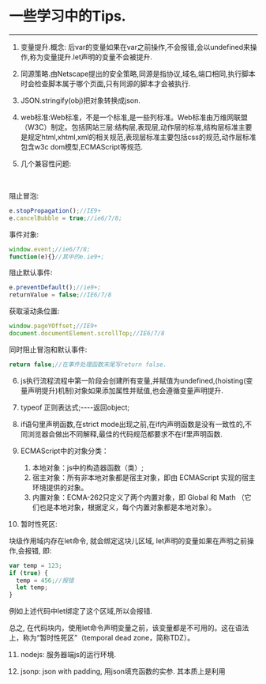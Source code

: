 # **一些学习中的Tips.**

---

1. 变量提升.概念: 后var的变量如果在var之前操作,不会报错,会以undefined来操作,称为变量提升.let声明的变量不会被提升.

2. 同源策略.由Netscape提出的安全策略,同源是指协议,域名,端口相同,执行脚本时会检查脚本属于哪个页面,只有同源的脚本才会被执行.

3. JSON.stringify(obj)把对象转换成json.

4. web标准:Web标准，不是一个标准,是一些列标准。Web标准由万维网联盟（W3C）制定。包括网站三层:结构层,表现层,动作层的标准,结构层标准主要是规定html,xhtml,xml的相关规范,表现层标准主要包括css的规范,动作层标准包含w3c dom模型,ECMAScript等规范.

5. 几个兼容性问题:

  ​

  阻止冒泡:

  ```javascript
  e.stopPropagation();//IE9+
  e.cancelBubble = true;//ie6/7/8;
  ```
  事件对象:

  ```javascript
  window.event;//ie6/7/8;
  function(e){}//其中的e.ie9+;
  ```
  阻止默认事件:

  ```javascript
  e.preventDefault();//ie9+;
  returnValue = false;//IE6/7/8
  ```
  获取滚动条位置:

  ```javascript
  window.pageYOffset;//IE9+
  document.documentElement.scrollTop;//IE6/7/8
  ```

  同时阻止冒泡和默认事件:

  ```javascript
  return false;//在事件处理函数末尾写return false.
  ```

6. js执行流程流程中第一阶段会创建所有变量,并赋值为undefined,(hoisting(变量声明提升)机制)对象如果添加属性并赋值,也会遵循变量声明提升.

7. typeof 正则表达式;----返回object;

8. if语句里声明函数,在strict mode出现之前,在if内声明函数是没有一致性的,不同浏览器会做出不同解释,最佳的代码规范都要求不在if里声明函数.

9. ECMAScript中的对象分类：

   1. 本地对象：js中的构造器函数（类）;
   2. 宿主对象：所有非本地对象都是宿主对象，即由 ECMAScript 实现的宿主环境提供的对象。
   3. 内置对象：ECMA-262只定义了两个内置对象，即 Global 和 Math （它们也是本地对象，根据定义，每个内置对象都是本地对象）。

10. 暂时性死区:

  块级作用域内存在let命令, 就会绑定这块儿区域, let声明的变量如果在声明之前操作,会报错, 即:

  ```javascript
  var temp = 123;
  if (true) {
    temp = 456;//报错
    let temp;
  }
  ```

  例如上述代码中let绑定了这个区域,所以会报错.

  总之, 在代码块内，使用let命令声明变量之前，该变量都是不可用的。这在语法上，称为“暂时性死区”（temporal dead zone，简称TDZ）。

11. nodejs: 服务器端js的运行环境.

12. jsonp: json with padding, 用json填充函数的实参. 其本质上是利用<script> 标签的src属性可以跨域的原理来实现跨域.

13. 原型链: 一条由__proto__串起来,直到 Object().prototype.__proto__为null的链, 称为原型链（太过浅显，如有需要，需深入了解。）.

14. 由于Function的特殊性，它“自己构造自己”。

    ```javascript
    Function.__proto__ === Function.prototype //true
    ```

15. 冻结的对象: 

    ```javascript
    const foo = Object.freeze({});
    //常规模式给foo对象添加属性不起作用;
    //严格模式给foo添加属性报错;
    foo.prop = 111;//报错
    ```

    常量foo指向一个冻结的对象，所以添加新属性不起作用，严格模式时还会报错。

    出了将对象本身冻结, 对象的属性也应该被冻结:

    ```javascript
    var oFree = (obj) {
      Object.freeze(obj);
      Object.keys(obj).forEach( (key, value) => {
        if( typeof obj[key] === 'object' ) {
          oFree(obj[key]);
        }
      });
    };
    ```

16. let 声明的变量不属于全局变量:

    ```javascript
    var a = 1;
    window.a // 1
    //===============
    let a = 1;
    window.a //undefined
    ```

17. 解构赋值中, 实际上只要等号左右两边结构相同就会赋值成功. 不成功的变量就会是undefined:

    ```javascript
    let [foo, [[bar], baz]] = [1, [[2], 3]];
    foo // 1
    bar // 2
    baz // 3
    //==============================================
    let [x, y, ...z] = ['a'];
    x // "a"
    y // undefined
    z // []
    ```

18. 为什么扩展js内置对象不是一个好的做法：

    由于扩展内置对象会有种种不确定性, 不保证JavaScript后续会原生支持扩展的方法, 一旦支持, 就会跟自己扩展的起冲突.导致代码崩溃.

19. jQuery自定义插件的方法: 

    ```javascript

    1.
    jQuery.fn.extend({
        "exFn": function(){alert('jquery对象扩展插件')}
    });
    2.
    jQuery.extend({
        "exFn": function(){alert('jquery核心对象方法')}
    });
    ```

20. ES6的对象的解构赋值与数组解构赋值的区别: 

    数组解构赋值是根据元素位置赋值, 由于对象是无序的属性值对, 所以解构赋值时需要注意, 同名的属性才会被赋值成功(根据对象的属性名来赋对应的值).

21. a标记的target属性: 

    1. _blank :在新窗口打开链接
    2. _self: 在当前窗开打开链接
    3. _top: 在最顶级的窗口打开链接
    4. _parent: 在父窗口打开链接

22. [数组排序:](https://github.com/haolic/Tips-lecture/tree/master/example/%E6%95%B0%E7%BB%84%E6%8E%92%E5%BA%8F) 

    1. [sort()方法](https://github.com/haolic/Tips-lecture/blob/master/example/%E6%95%B0%E7%BB%84%E6%8E%92%E5%BA%8F/sort()%E6%8E%92%E5%BA%8F.html)
    2. [二分法](https://github.com/haolic/Tips-lecture/blob/master/example/%E6%95%B0%E7%BB%84%E6%8E%92%E5%BA%8F/%E4%BA%8C%E5%88%86%E6%B3%95%E6%8E%92%E5%BA%8F.html)
    3. [选择排序](https://github.com/haolic/Tips-lecture/blob/master/example/%E6%95%B0%E7%BB%84%E6%8E%92%E5%BA%8F/%E9%80%89%E6%8B%A9%E6%8E%92%E5%BA%8F.html)
    4. [冒泡排序](https://github.com/haolic/Tips-lecture/blob/master/example/%E6%95%B0%E7%BB%84%E6%8E%92%E5%BA%8F/%E5%86%92%E6%B3%A1%E6%8E%92%E5%BA%8F.html)

23. [数组去重: 6种方法.](https://github.com/haolic/Tips-lecture/tree/master/example/%E6%95%B0%E7%BB%84%E5%8E%BB%E9%87%8D)

24. angular中ng-repeat指令:

    ```javascript
    <ul>
      <li ng-repeat="(index, value) in array">
      	//index为下标.
        //value为数组元素.
      </li>
    </ul>
    ```

    ​

25. ng-model指令详解:

    1. ```javascript
       //对于input:text, ng-model绑定的值为元素的value.
       <input type="text" ng-model="value">
       //此处的"value"是domElement.value.
       ```

    2. ```javascript
       //对于input:password, ng-model绑定的值为元素的value.
       <input type="password" ng-model="value">
       //此处的"value"是domElement.value.
       ```

    3. ```javascript
       //对于textarea, ng-model绑定的值为元素的value.
       <textarea ng-model="value"></textarea>
       //此处的"value"是domElement.value.
       ```

    4. ```javascript
       //*此条完整性有待完善.
       //对于input:checkbox/radio, ng-model绑定的值为元素的checked的值(true/false).
       <input type="checkbox" ng-model="checked">
       <input type="radio" ng-model="checked">
       //此处的"checked"是domElement.checked.
       ```

26. Vue2中v-model的.lazy修饰符, 是使得input的输入内容在失去焦点时响应数据变化.

27. DOM节点操作:

    1. 创建节点:

       ```javascript
       document.createElement(nodeName);
       ```

    2. 在某个节点前插入节点:

       ```javascript
       document.insertBefore(newNode, oldNode);
       ```

    3. 复制(clone)节点:

       ```javascript
       cloneNode(true | false);
       ```

    4. 删除节点: 

       ```javascript
       parentNode.removeChild(node);
       ```

       ​

28. ajax中阻止缓存: 

    1. jquery中cache: false
    2. 在URL参数后加上 "?timestamp=" + new Date().getTime();

29. src和href的区别: src是加载静态资源比如加载图片、加载js, href是超链接的写法,一般用来给某标记或文字设置超链接. 浏览器解析到src时,会暂停其他资源下载,直到将该资源加载-编译-执行完毕.浏览器解析到href会不停止对当前文档的处理,并行下载资源.

30. 事件委派(委托)的实现原理: 通过给父元素添加事件, 通过事件冒泡并且通过event.target来获取实际想要触发事件的对象来实现委派.

31. GET和POST区别：

    1. GET是和请求头一起发送数据, 大小有限制, 但是速度快；
    2. POST是和请求体（正文）一起发送，大小没有限制。

32. 判断object的具体类型: Object.prototype.toString.call(obj)判断obj的具体类型;

    ​	由于typeof(array)/ typeof(null)/ typeof(obj)均返回object所以需要用上述方法判断具体类型.

33. 有关web性能:

    1. web性能时间: 从用户输入网址回车到整个网站(或部分)显示到用户面前所花的时间.
       1. dns解析时间: 
          1. 减少DNS解析时间:国内尽量用中国万网域名.
       2. 网页下载时间: 
          1. 减少冗余代码(纯手写), 
          2. 减少http请求(css/js 合并&压缩, css sprites/webpack打包).
       3. 浏览器渲染时间: 
          1. css 高效能: 书写顺序(位置属性, 大小, 文本, 背景, 其他(animation, transition)))

34. 类数组转换成数组: 

    1. Array.prototype.slice.call(arrayLike);//slice([a,[b]])方法返回值为数组.无参数返回整个数组,一个参数slice(a)返回从下标为a到最后的数组,两个参数slice(a,b) 返回从下标a到b且不包含下标为b的元素.
    2. Array.prototype.splice.call(arrayLike);//splice();方法返回值也为数组,但是会对原数组有影响. 例如splice(0)是从第0个下标的元素删除到最后一个元素,随后原数组中元素个数为空.splice(a,b)为从下标为a删除到下标为b,且不包含b.

35. 两个日期对象相减,获得的是时间戳的差.

    1. ```javascript
       var date1 = new Date();
       var date2 = new Date(2017, 1, 1, 12, 59, 59);
       var str = date1 = data2;//str为时间戳的差.
       ```

36. angular中ng-if和ng-show/hide的区别: ng-if是通过表达式的值为true或false来控制是否创建此dom节点, 而ng-show/hide是通过display来控制显示和不显示.

37. parseInt()中存在第二个参数,parseInt(a,b);参数b来控制此方法通过2/8/10/16为基数(进制)对数字进行转换.

38. 国内的大牛: 刘哇勇, 阮一峰, 白露飞。（多多学习大佬们的技术，但是也不要忘记基础的东西。）

39. jquery获取元素宽高: 

    1. 获取内容宽高:

       ```javascript
       width()/height()
       ```

    2. 获取包括内边距的元素宽高:

       ```javascript
       innerWidth()/innerHeight()
       ```

    3. 获取包括边框(border)的宽高:

       ```javascript
       outerWidth()/outerHeight()
       ```

    4. 获取元素实际盒图宽高:

       ```javascript
       outerWidth(true)/outerHeight(true)
       ```

       ​

40. 判断一个变量是不是NaN: 

    1. isNaN().
    2. 让变量==自身.返回false说明是NaN,返回true说明不是NaN.

---

以后会不定期更新.哈哈哈 .